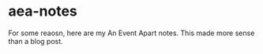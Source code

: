 aea-notes
=========

For some reaosn, here are my An Event Apart notes. This made more sense than a blog post.
